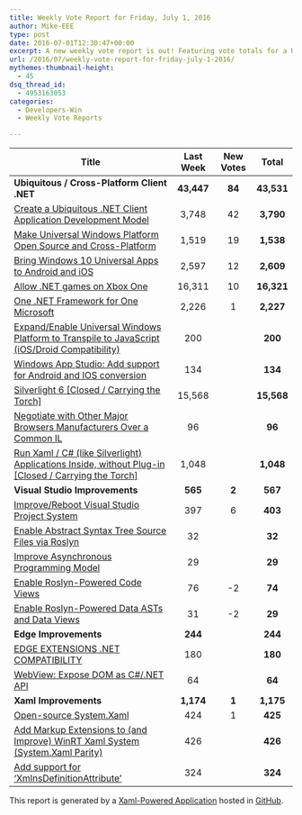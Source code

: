 ```yaml
---
title: Weekly Vote Report for Friday, July 1, 2016
author: Mike-EEE
type: post
date: 2016-07-01T12:30:47+00:00
excerpt: A new weekly vote report is out! Featuring vote totals for a Ubiquitous / Cross-Platform Client .NET (+84 New/43,531 Total), Visual Studio Improvements (+2 New/567 Total), Edge Improvements (+0 New/244 Total), and Xaml Improvements (+1 New/1,175 Total).
url: /2016/07/weekly-vote-report-for-friday-july-1-2016/
mythemes-thumbnail-height:
  - 45
dsq_thread_id:
  - 4953163053
categories:
  - Developers-Win
  - Weekly Vote Reports

---
```

| Title                                                                                                     | Last Week  |      <span class="new">New Votes</span>      |   Total    |
| --------------------------------------------------------------------------------------------------------- |:----------:|:--------------------------------------------:|:----------:|
| **Ubiquitous / Cross-Platform Client .NET**                                                               | **43,447** | <span class="new"><strong>84</strong></span> | **43,531** |
| [Create a Ubiquitous .NET Client Application Development Model][1]                                        |   3,748    |         <span class="new">42</span>          | **3,790**  |
| [Make Universal Windows Platform Open Source and Cross-Platform][2]                                       |   1,519    |         <span class="new">19</span>          | **1,538**  |
| [Bring Windows 10 Universal Apps to Android and iOS][3]                                                   |   2,597    |         <span class="new">12</span>          | **2,609**  |
| [Allow .NET games on Xbox One][4]                                                                         |   16,311   |         <span class="new">10</span>          | **16,321** |
| [One .NET Framework for One Microsoft][5]                                                                 |   2,226    |          <span class="new">1</span>          | **2,227**  |
| [Expand/Enable Universal Windows Platform to Transpile to JavaScript (iOS/Droid Compatibility)][6]        |    200     |          <span class="new"></span>           |  **200**   |
| [Windows App Studio: Add support for Android and IOS conversion][7]                                       |    134     |          <span class="new"></span>           |  **134**   |
| [Silverlight 6 [Closed / Carrying the Torch]][8]                                                          |   15,568   |          <span class="new"></span>           | **15,568** |
| [Negotiate with Other Major Browsers Manufacturers Over a Common IL][9]                                   |     96     |          <span class="new"></span>           |   **96**   |
| [Run Xaml / C# (like Silverlight) Applications Inside, without Plug-in [Closed / Carrying the Torch]][10] |   1,048    |          <span class="new"></span>           | **1,048**  |
| **Visual Studio Improvements**                                                                            |  **565**   | <span class="new"><strong>2</strong></span>  |  **567**   |
| [Improve/Reboot Visual Studio Project System][11]                                                         |    397     |          <span class="new">6</span>          |  **403**   |
| [Enable Abstract Syntax Tree Source Files via Roslyn][12]                                                 |     32     |          <span class="new"></span>           |   **32**   |
| [Improve Asynchronous Programming Model][13]                                                              |     29     |          <span class="new"></span>           |   **29**   |
| [Enable Roslyn-Powered Code Views][14]                                                                    |     76     |         <span class="new">-2</span>          |   **74**   |
| [Enable Roslyn-Powered Data ASTs and Data Views][15]                                                      |     31     |         <span class="new">-2</span>          |   **29**   |
| **Edge Improvements**                                                                                     |  **244**   |  <span class="new"><strong></strong></span>  |  **244**   |
| [EDGE EXTENSIONS .NET COMPATIBILITY][16]                                                                  |    180     |          <span class="new"></span>           |  **180**   |
| [WebView: Expose DOM as C#/.NET API][17]                                                                  |     64     |          <span class="new"></span>           |   **64**   |
| **Xaml Improvements**                                                                                     | **1,174**  | <span class="new"><strong>1</strong></span>  | **1,175**  |
| [Open-source System.Xaml][18]                                                                             |    424     |          <span class="new">1</span>          |  **425**   |
| [Add Markup Extensions to (and Improve) WinRT Xaml System (System.Xaml Parity)][19]                       |    426     |          <span class="new"></span>           |  **426**   |
| [Add support for &#8216;XmlnsDefinitionAttribute&#8217;][20]                                              |    324     |          <span class="new"></span>           |  **324**   |

This report is generated by a [Xaml-Powered Application][21] hosted in [GitHub][22].

 [1]: http://visualstudio.uservoice.com/forums/121579-visual-studio/suggestions/10027638-create-a-ubiquitous-net-client-application-develo
 [2]: https://wpdev.uservoice.com/forums/110705-dev-platform/suggestions/7989744-make-universal-windows-platform-open-source-and-cr
 [3]: https://visualstudio.uservoice.com/forums/121579-visual-studio-2015/suggestions/8912350-bring-windows-10-universal-apps-to-android-and-ios
 [4]: https://visualstudio.uservoice.com/forums/121579-visual-studio-2015/suggestions/4233646-allow-net-games-on-xbox-one
 [5]: http://visualstudio.uservoice.com/forums/121579-visual-studio-2015/suggestions/4249140-one-net-framework-for-one-microsoft
 [6]: https://wpdev.uservoice.com/forums/110705-dev-platform/suggestions/7897380-expand-enable-universal-windows-platform-to-transp
 [7]: https://wpdev.uservoice.com/forums/216486-windows-app-studio/suggestions/9550647-add-support-for-andriod-and-ios-conversion
 [8]: http://visualstudio.uservoice.com/forums/121579-visual-studio/suggestions/3556619-silverlight-6
 [9]: https://wpdev.uservoice.com/forums/257854-microsoft-edge-developer/suggestions/11392869-negociate-with-other-major-browsers-maufacturers-o
 [10]: https://wpdev.uservoice.com/forums/257854-microsoft-edge-developer/suggestions/8022150-run-xaml-c-like-silverlight-applications-ins
 [11]: http://visualstudio.uservoice.com/forums/121579-visual-studio/suggestions/9347001-improve-reboot-visual-studio-project-system
 [12]: http://visualstudio.uservoice.com/forums/121579-visual-studio-2015/suggestions/7066885-enable-abstract-syntax-tree-source-files-via-rosly
 [13]: http://visualstudio.uservoice.com/forums/121579-visual-studio/suggestions/9126493-improve-asynchronous-programming-model
 [14]: http://visualstudio.uservoice.com/forums/121579-visual-studio/suggestions/10020390-enable-roslyn-powered-code-views
 [15]: http://visualstudio.uservoice.com/forums/121579-visual-studio/suggestions/10020525-enable-roslyn-powered-data-asts-and-data-views
 [16]: https://wpdev.uservoice.com/forums/257854-microsoft-edge-developer/suggestions/9467958-edge-extensions-net-compatibility
 [17]: https://wpdev.uservoice.com/forums/110705-dev-platform/suggestions/9126583-webview-expose-dom-as-c-net-api
 [18]: http://visualstudio.uservoice.com/forums/121579-visual-studio-2015/suggestions/11234259-open-source-system-xaml
 [19]: https://wpdev.uservoice.com/forums/110705-dev-platform/suggestions/7232264-add-markup-extensions-to-and-improve-winrt-xaml
 [20]: https://wpdev.uservoice.com/forums/110705-universal-windows-platform/suggestions/9523650-add-support-for-xmlnsdefinitionattribute
 [21]: https://imgflip.com/i/h6ho2
 [22]: https://github.com/DevelopersWin/VoteReporter
